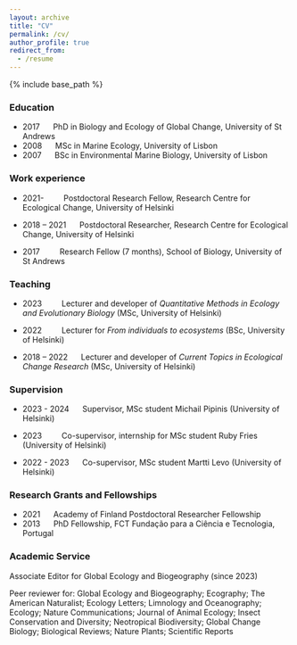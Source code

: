 ```yaml
---
layout: archive
title: "CV"
permalink: /cv/
author_profile: true
redirect_from:
  - /resume
---
```


{% include base_path %}

### Education

-   2017      PhD in Biology and Ecology of Global Change, University of St Andrews
-   2008      MSc in Marine Ecology, University of Lisbon
-   2007      BSc in Environmental Marine Biology, University of Lisbon

### Work experience

-   2021-         Postdoctoral Research Fellow, Research Centre for Ecological Change, University of Helsinki

-   2018 – 2021      Postdoctoral Researcher, Research Centre for Ecological Change, University of Helsinki

-   2017         Research Fellow (7 months), School of Biology, University of St Andrews

### Teaching

-   2023         Lecturer and developer of *Quantitative Methods in Ecology and Evolutionary Biology* (MSc, University of Helsinki)

-   2022         Lecturer for *From individuals to ecosystems* (BSc, University of Helsinki)

-   2018 – 2022      Lecturer and developer of *Current Topics in Ecological Change Research* (MSc, University of Helsinki)

### Supervision

-   2023 - 2024      Supervisor, MSc student Michail Pipinis (University of Helsinki)

-   2023         Co-supervisor, internship for MSc student Ruby Fries (University of Helsinki)

-   2022 - 2023      Co-supervisor, MSc student Martti Levo (University of Helsinki)

### Research Grants and Fellowships

-   2021      Academy of Finland Postdoctoral Researcher Fellowship
-   2013      PhD Fellowship, FCT Fundação para a Ciência e Tecnologia, Portugal

### Academic Service

Associate Editor for Global Ecology and Biogeography (since 2023)

Peer reviewer for: Global Ecology and Biogeography; Ecography; The American Naturalist; Ecology Letters; Limnology and Oceanography; Ecology; Nature Communications; Journal of Animal Ecology; Insect Conservation and Diversity; Neotropical Biodiversity; Global Change Biology; Biological Reviews; Nature Plants; Scientific Reports
